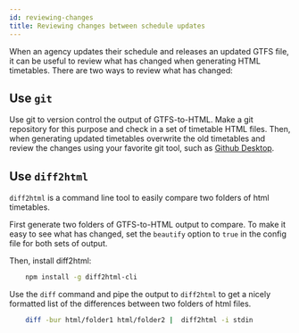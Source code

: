 ```yaml
---
id: reviewing-changes
title: Reviewing changes between schedule updates
---
```


When an agency updates their schedule and releases an updated GTFS file, it can be useful to review what has changed when generating HTML timetables. There are two ways to review what has changed:

## Use `git`

Use git to version control the output of GTFS-to-HTML. Make a git repository for this purpose and check in a set of timetable HTML files. Then, when generating updated timetables overwrite the old timetables and review the changes using your favorite git tool, such as [Github Desktop](https://desktop.github.com).


## Use `diff2html`

`diff2html` is a command line tool to easily compare two folders of html timetables.

First generate two folders of GTFS-to-HTML output to compare. To make it easy to see what has changed, set the `beautify` option to `true` in the config file for both sets of output.

Then, install diff2html:

```bash
    npm install -g diff2html-cli
```

Use the `diff` command and pipe the output to `diff2html` to get a nicely formatted list of the differences between two folders of html files.

```bash
    diff -bur html/folder1 html/folder2 |  diff2html -i stdin
```
